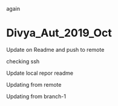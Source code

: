 again
# Divya_Aut_2019_Oct


Update on Readme and push to remote 

checking ssh

Update local repor readme


Updating from remote


Updating from branch-1 